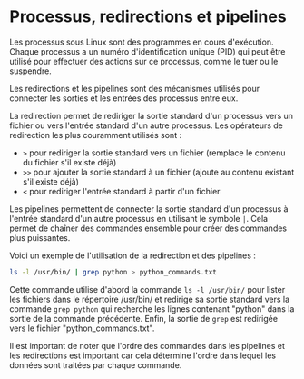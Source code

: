 # Processus, redirections et pipelines

Les processus sous Linux sont des programmes en cours d'exécution. Chaque processus a un numéro d'identification unique (PID) qui peut être utilisé pour effectuer des actions sur ce processus, comme le tuer ou le suspendre.

Les redirections et les pipelines sont des mécanismes utilisés pour connecter les sorties et les entrées des processus entre eux.

La redirection permet de rediriger la sortie standard d'un processus vers un fichier ou vers l'entrée standard d'un autre processus. Les opérateurs de redirection les plus couramment utilisés sont :

* `>` pour rediriger la sortie standard vers un fichier (remplace le contenu du fichier s'il existe déjà)
* `>>` pour ajouter la sortie standard à un fichier (ajoute au contenu existant s'il existe déjà)
* `<` pour rediriger l'entrée standard à partir d'un fichier

Les pipelines permettent de connecter la sortie standard d'un processus à l'entrée standard d'un autre processus en utilisant le symbole `|`. Cela permet de chaîner des commandes ensemble pour créer des commandes plus puissantes.

Voici un exemple de l'utilisation de la redirection et des pipelines :

```bash
ls -l /usr/bin/ | grep python > python_commands.txt
```

Cette commande utilise d'abord la commande `ls -l /usr/bin/` pour lister les fichiers dans le répertoire /usr/bin/ et redirige sa sortie standard vers la commande `grep python` qui recherche les lignes contenant "python" dans la sortie de la commande précédente. Enfin, la sortie de `grep` est redirigée vers le fichier "python\_commands.txt".

Il est important de noter que l'ordre des commandes dans les pipelines et les redirections est important car cela détermine l'ordre dans lequel les données sont traitées par chaque commande.
